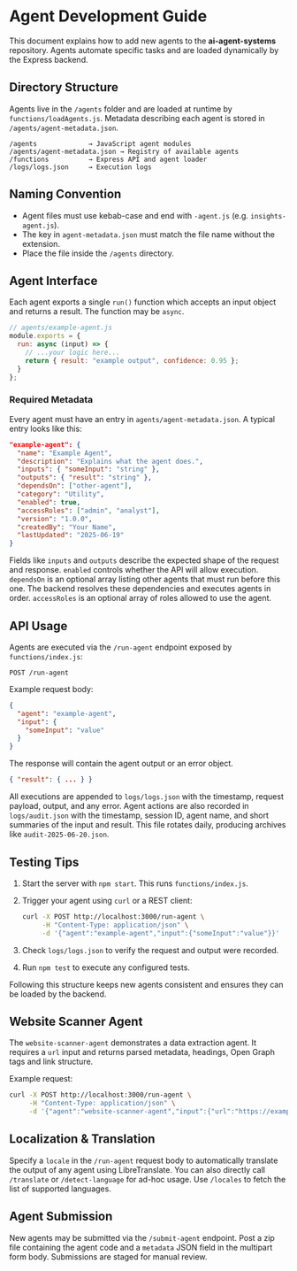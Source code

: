 # Agent Development Guide

This document explains how to add new agents to the **ai-agent-systems** repository. Agents automate specific tasks and are loaded dynamically by the Express backend.

## Directory Structure

Agents live in the `/agents` folder and are loaded at runtime by `functions/loadAgents.js`. Metadata describing each agent is stored in `/agents/agent-metadata.json`.

```
/agents             → JavaScript agent modules
/agents/agent-metadata.json → Registry of available agents
/functions          → Express API and agent loader
/logs/logs.json     → Execution logs
```

## Naming Convention

* Agent files must use kebab-case and end with `-agent.js` (e.g. `insights-agent.js`).
* The key in `agent-metadata.json` must match the file name without the extension.
* Place the file inside the `/agents` directory.

## Agent Interface

Each agent exports a single `run()` function which accepts an input object and returns a result. The function may be `async`.

```js
// agents/example-agent.js
module.exports = {
  run: async (input) => {
    // ...your logic here...
    return { result: "example output", confidence: 0.95 };
  }
};
```

### Required Metadata

Every agent must have an entry in `agents/agent-metadata.json`. A typical entry looks like this:

```json
"example-agent": {
  "name": "Example Agent",
  "description": "Explains what the agent does.",
  "inputs": { "someInput": "string" },
  "outputs": { "result": "string" },
  "dependsOn": ["other-agent"],
  "category": "Utility",
  "enabled": true,
  "accessRoles": ["admin", "analyst"],
  "version": "1.0.0",
  "createdBy": "Your Name",
  "lastUpdated": "2025-06-19"
}
```

Fields like `inputs` and `outputs` describe the expected shape of the request and response. `enabled` controls whether the API will allow execution.
`dependsOn` is an optional array listing other agents that must run before this one. The backend resolves these dependencies and executes agents in order.
`accessRoles` is an optional array of roles allowed to use the agent.

## API Usage

Agents are executed via the `/run-agent` endpoint exposed by `functions/index.js`:

```http
POST /run-agent
```

Example request body:

```json
{
  "agent": "example-agent",
  "input": {
    "someInput": "value"
  }
}
```

The response will contain the agent output or an error object.

```json
{ "result": { ... } }
```

All executions are appended to `logs/logs.json` with the timestamp, request payload, output, and any error.
Agent actions are also recorded in `logs/audit.json` with the timestamp, session ID, agent name, and short summaries of the input and result. This file rotates daily, producing archives like `audit-2025-06-20.json`.

## Testing Tips

1. Start the server with `npm start`. This runs `functions/index.js`.
2. Trigger your agent using `curl` or a REST client:

   ```bash
   curl -X POST http://localhost:3000/run-agent \
        -H "Content-Type: application/json" \
        -d '{"agent":"example-agent","input":{"someInput":"value"}}'
   ```
3. Check `logs/logs.json` to verify the request and output were recorded.
4. Run `npm test` to execute any configured tests.

Following this structure keeps new agents consistent and ensures they can be loaded by the backend.

## Website Scanner Agent

The `website-scanner-agent` demonstrates a data extraction agent. It requires a `url` input and returns parsed metadata, headings, Open Graph tags and link structure.

Example request:

```bash
curl -X POST http://localhost:3000/run-agent \
     -H "Content-Type: application/json" \
     -d '{"agent":"website-scanner-agent","input":{"url":"https://example.com"}}'
```

## Localization & Translation

Specify a `locale` in the `/run-agent` request body to automatically translate the output of any agent using LibreTranslate. You can also directly call `/translate` or `/detect-language` for ad-hoc usage. Use `/locales` to fetch the list of supported languages.

## Agent Submission

New agents may be submitted via the `/submit-agent` endpoint. Post a zip file containing the agent code and a `metadata` JSON field in the multipart form body. Submissions are staged for manual review.
